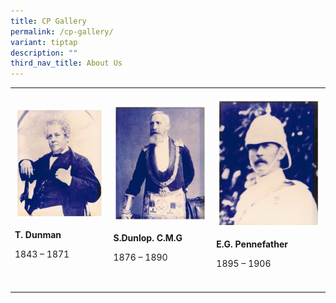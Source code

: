 ```yaml
---
title: CP Gallery
permalink: /cp-gallery/
variant: tiptap
description: ""
third_nav_title: About Us
---
```

<p></p>
<table style="minWidth: 75px">
<colgroup>
<col>
<col>
<col>
</colgroup>
<tbody>
<tr>
<td rowspan="1" colspan="1">
<p></p>
<div class="isomer-image-wrapper">
<img style="width: 100%" height="auto" width="100%" alt="T. Dunman" src="/images/CP/T__Dunman_Inspector_General_Straits_Settlement_Police__1843___1871_.jpg">
</div>
<p></p>
<p><strong>T. Dunman</strong>
</p>
<p></p>
<p>1843 – 1871</p>
</td>
<td rowspan="1" colspan="1">
<p></p>
<div class="isomer-image-wrapper">
<img style="width: 100%" height="auto" width="100%" alt="S Dunlop" src="/images/CP/S__Dunlop__C_M_G_Inspector_General_Straits_Settlement_Police__1876___1890_.jpg">
</div>
<p></p>
<p><strong>S.Dunlop. C.M.G</strong>
</p>
<p></p>
<p>1876 – 1890</p>
</td>
<td rowspan="1" colspan="1">
<p></p>
<div class="isomer-image-wrapper">
<img style="width: 100%" height="auto" width="100%" alt="E G Pennefather" src="/images/CP/E_G__Pennefather_Inspector_General_Straits_Settlement_Police__1895___1906_.jpg">
</div>
<p></p>
<p><strong>E.G. Pennefather</strong>
</p>
<p></p>
<p>1895 – 1906</p>
</td>
</tr>
<tr>
<td rowspan="1" colspan="1">
<p></p>
</td>
<td rowspan="1" colspan="1">
<p></p>
</td>
<td rowspan="1" colspan="1">
<p></p>
</td>
</tr>
</tbody>
</table>
<p></p>